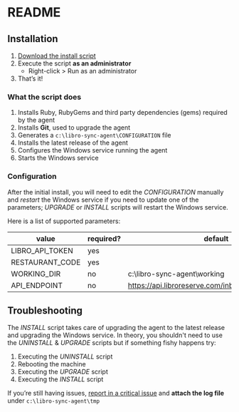 # README

## Installation

1. [Download the install script](https://bitbucket.org/jimdurand/libro-sync-agent/downloads/install-libro-sync-agent.bat)
2. Execute the script **as an administrator**
    * Right-click > Run as an administrator
3. That’s it!

### What the script does

1. Installs Ruby, RubyGems and third party dependencies (gems) required by the agent
2. Installs **Git**, used to upgrade the agent
3. Generates a `c:\libro-sync-agent\CONFIGURATION` file
4. Installs the latest release of the agent
5. Configures the Windows service running the agent
6. Starts the Windows service

### Configuration

After the initial install, you will need to edit the *CONFIGURATION* manually and *restart* the Windows service if you need to update one of the parameters; *UPGRADE* or *INSTALL* scripts will restart the Windows service.

Here is a list of supported parameters:

value             | required? | default                                              |
------------------|-----------|------------------------------------------------------|
LIBRO_API_TOKEN   | yes       |                                                      |
RESTAURANT_CODE   | yes       |                                                      |
WORKING_DIR       | no        | c:\libro-sync-agent\working                          |
API_ENDPOINT      | no        | https://api.libroreserve.com/inbound/maitre_d/status |

## Troubleshooting

The *INSTALL* script takes care of upgrading the agent to the latest release and upgrading the Windows service.
In theory, you shouldn't need to use the *UNINSTALL* & *UPGRADE* scripts but if something fishy happens try:

1. Executing the *UNINSTALL* script
2. Rebooting the machine
3. Executing the *UPGRADE* script
4. Executing the *INSTALL* script

If you’re still having issues, [report in a critical issue](https://bitbucket.org/jimdurand/libro-sync-agent/issues/new) and **attach the log file** under `c:\libro-sync-agent\tmp`
